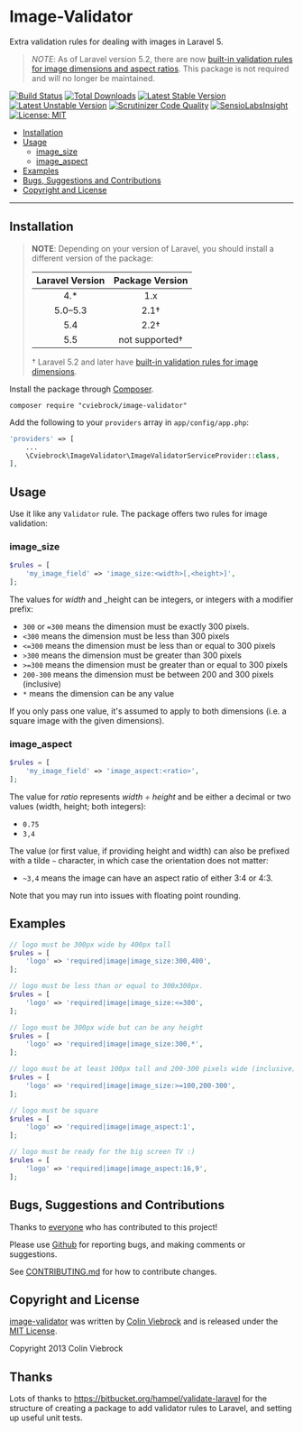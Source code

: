 # Image-Validator

Extra validation rules for dealing with images in Laravel 5.

> *NOTE*: As of Laravel version 5.2, there are now
[built-in validation rules for image dimensions and aspect ratios](https://laravel.com/docs/validation#rule-dimensions).
> This package is not required and will no longer be maintained.

[![Build Status](https://travis-ci.org/cviebrock/image-validator.svg?branch=master&format=flat)](https://travis-ci.org/cviebrock/image-validator)
[![Total Downloads](https://poser.pugx.org/cviebrock/image-validator/downloads?format=flat)](https://packagist.org/packages/cviebrock/image-validator)
[![Latest Stable Version](https://poser.pugx.org/cviebrock/image-validator/v/stable?format=flat)](https://packagist.org/packages/cviebrock/image-validator)
[![Latest Unstable Version](https://poser.pugx.org/cviebrock/image-validator/v/unstable?format=flat)](https://packagist.org/packages/cviebrock/image-validator)
[![Scrutinizer Code Quality](https://scrutinizer-ci.com/g/cviebrock/image-validator/badges/quality-score.png?format=flat)](https://scrutinizer-ci.com/g/cviebrock/image-validator)
[![SensioLabsInsight](https://insight.sensiolabs.com/projects/bc2c9e90-2edf-4047-9b3c-a5aa15da165b/mini.png)](https://insight.sensiolabs.com/projects/bc2c9e90-2edf-4047-9b3c-a5aa15da165b)
[![License: MIT](https://img.shields.io/badge/License-MIT-brightgreen.svg?style=flat-square)](https://opensource.org/licenses/MIT)

* [Installation](#installation)
* [Usage](#usage)
  * [image_size](#image_size)
  * [image_aspect](#image_aspect)
* [Examples](#examples)
* [Bugs, Suggestions and Contributions](#bugs-suggestions-and-contributions)
* [Copyright and License](#copyright-and-license)

---

## Installation

> **NOTE**: Depending on your version of Laravel, you should install a different
> version of the package:
> 
> | Laravel Version | Package Version |
> |:---------------:|:---------------:|
> |       4.*       |       1.x       |
> |     5.0–5.3     |       2.1†      |
> |       5.4       |       2.2†      |
> |       5.5       |  not supported† |
>
> † Laravel 5.2 and later have [built-in validation rules for image dimensions](https://laravel.com/docs/5.5/validation#rule-dimensions).

Install the package through [Composer](http://getcomposer.org).

```shell
composer require "cviebrock/image-validator"
```

Add the following to your `providers` array in `app/config/app.php`:

```php
'providers' => [
    ...
    \Cviebrock\ImageValidator\ImageValidatorServiceProvider::class,
],
```



## Usage

Use it like any `Validator` rule.  The package offers two rules for image validation:

### image_size

```php
$rules = [
    'my_image_field' => 'image_size:<width>[,<height>]',
];
```

The values for _width_ and _height can be integers, or integers with a modifier prefix:

- `300` or `=300` means the dimension must be exactly 300 pixels.
- `<300` means the dimension must be less than 300 pixels
- `<=300` means the dimension must be less than or equal to 300 pixels
- `>300` means the dimension must be greater than 300 pixels
- `>=300` means the dimension must be greater than or equal to 300 pixels
- `200-300` means the dimension must be between 200 and 300 pixels (inclusive)
- `*` means the dimension can be any value

If you only pass one value, it's assumed to apply to both dimensions 
(i.e. a square image with the given dimensions).

### image_aspect

```php
$rules = [
    'my_image_field' => 'image_aspect:<ratio>',
];
```

The value for _ratio_ represents _width ÷ height_ and be either a decimal or 
two values (width, height; both integers):

- `0.75`
- `3,4`

The value (or first value, if providing height and width) can also be prefixed 
with a tilde `~` character, in which case the orientation does not matter:

- `~3,4` means the image can have an aspect ratio of either 3:4 or 4:3.

Note that you may run into issues with floating point rounding.


## Examples

```php
// logo must be 300px wide by 400px tall
$rules = [
    'logo' => 'required|image|image_size:300,400',
];

// logo must be less than or equal to 300x300px.
$rules = [
    'logo' => 'required|image|image_size:<=300',
];

// logo must be 300px wide but can be any height
$rules = [
    'logo' => 'required|image|image_size:300,*',
];

// logo must be at least 100px tall and 200-300 pixels wide (inclusive)
$rules = [
    'logo' => 'required|image|image_size:>=100,200-300',
];

// logo must be square
$rules = [
    'logo' => 'required|image|image_aspect:1',
];

// logo must be ready for the big screen TV :)
$rules = [
    'logo' => 'required|image|image_aspect:16,9',
];
```



## Bugs, Suggestions and Contributions

Thanks to [everyone](https://github.com/cviebrock/image-validator/graphs/contributors)
who has contributed to this project!

Please use [Github](https://github.com/cviebrock/image-validator) for reporting bugs, 
and making comments or suggestions.
 
See [CONTRIBUTING.md](CONTRIBUTING.md) for how to contribute changes.



## Copyright and License

[image-validator](https://github.com/cviebrock/image-validator)
was written by [Colin Viebrock](http://viebrock.ca) and is released under the 
[MIT License](LICENSE.md).

Copyright 2013 Colin Viebrock



## Thanks

Lots of thanks to https://bitbucket.org/hampel/validate-laravel for the 
structure of creating a package to add validator rules to Laravel, 
and setting up useful unit tests.
